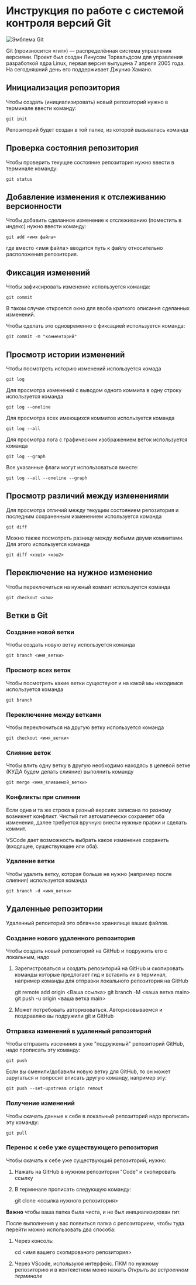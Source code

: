 # **Инструкция по работе с системой контроля версий Git**

![Эмблема Git](git.jpg)

Git (произносится «гит») — распределённая система управления версиями. Проект был создан Линусом Торвальдсом для управления разработкой ядра Linux, первая версия выпущена 7 апреля 2005 года. На сегодняшний день его поддерживает Джунио Хамано.

## Инициализация репозитория

Чтобы создать (инициализировать) новый репозиторий нужно в терминале ввести команду:

    git init

Репозиторий будет создан в той папке, из которой вызывалась команда

## Проверка состояния репозитория

Чтобы проверить текущее состояние репозитория нужно ввести в терминале команду:

    git status

## Добавление изменения к отслеживанию версионности

Чтобы добавить сделанное изменение к отслеживанию (поместить в индекс) нужно ввести команду:

    git add <имя файла>

где вместо <имя файла> вводится путь к файлу относительно расположения репозитория.

## Фиксация изменений

Чтобы зафиксировать изменение используется команда:

    git commit

В таком случае откроется окно для ввоба краткого описания сделанных изменений.

Чтобы сделать это одновременно с фиксацией используется команда:

    git commit -m "комментарий"

## Просмотр истории изменений

Чтобы посмотреть историю изменений используется комада

    git log

Для просмотра изменений с выводом одного коммита в одну строку используется команда

    git log --oneline

Для просмотра всех имеющихся коммитов используется команда

    git log --all

Для просмотра лога с графическим изображением веток используется команда

    git log --graph

Все указанные флаги могут использоваться вместе:

    git log --all --oneline --graph

## Просмотр различий между изменениями

Для просмотра отличий между текущим состоянием репозитория и последним сохраненным изменением используется команда

    git diff

Можно также посмотреть разницу между любыми двуми коммитами. Для этого используется команда

    git diff <хэш1> <хэш2>

## Переключение на нужное изменение

Чтобы переключиться на нужный коммит используется команда

    git checkout <хэш>

## Ветки в Git

### Создание новой ветки

Чтобы создать новую ветку используется команда

    git branch <имя_ветки>

### Просмотр всех веток

Чтобы посмотреть какие ветки существуют и на какой мы находимся используется команда

    git branch

### Переключение между ветками

Чтобы переключиться на другую ветку используется команда

    git checkout <имя_ветки>

### Слияние веток

Чтобы влить одну ветку в другую необходимо находясь в целевой ветке (КУДА будем делать слияние) выполнить команду

    git merge <имя_вливаемой_ветки>

### Конфликты при слиянии

Если одна и та же строка в разный версиях записана по разному возникнет конфликт.
Чистый гит автоматически сохраняет оба изменения, далее требуется вручную внести нужные правки и сделать коммит.

VSСode дает возможность выбрать какое изменение сохранить (входящее, существующее или оба).

### Удаление ветки

Чтобы удалить ветку, которая больше не нужно (например после слияния) используется команда

    git branch -d <имя_ветки>

## Удаленные репозитории

Удаленный репоиторий это облачное хранилище ваших файлов.

### Создание нового удаленного репозитория

Чтобы создать новый репозиторий на GitHub и подружить его с локальным, надо
1. Зарегистроваться и создать репозиторий на GitHub и скопировать команды которые предлогает гид и вставить их в терминал, например команды для отправки локального репозитория на GitHub

    git remote add origin <Ваша ссылка> 
    git branch -M <ваша ветка main> 
    git push -u origin <ваша ветка main>

2. Может потребовать авторизоваться. Авторизовываемся и поздравляю вы подружили git и GitHub

### Отправка изменений в удаленный репозиторий

Чтобы отправить изсениния в уже "подруженый" репозиторий GitHub, надо прописать эту команду:

    git push

Если вы сменили/добавили новую ветку для GitHub, то он может заругаться и попросит вписать другую команду, например эту:
    
    git push --set-upstream origin remout

### Получение изменений

Чтобы скачать данные к себе в локальный репозиторий надо прописать эту команду:

    git pull

### Перенос к себе уже существующего репозитория

Чтобы скачать к себе уже существующий репозиторий, нужно:
1. Нажать на GitHub в нужном репозитории "Code" и скопировать ссылку
2. В терминале прописать следующую команду:

    git clone <ссылка нужного репозитория>

**Важно** чтобы ваша папка была чиста, и не был инициализирован гит.

После выполнения у вас появиться папка с репозиторием, чтобы туда перейти можно использовать два способа:
1. Через консоль:
    
    cd <имя вашего скопированого репозитория>

2. Через VScode, используюя интерфейс. ПКМ по нужному репозиторию и в контекстном меню нажать _Открыть во встроенном терминале_